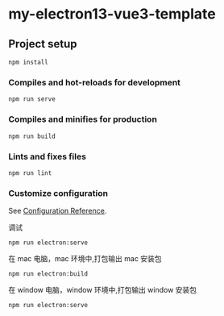 # my-electron13-vue3-template

## Project setup

```
npm install
```

### Compiles and hot-reloads for development

```
npm run serve
```

### Compiles and minifies for production

```
npm run build
```

### Lints and fixes files

```
npm run lint
```

### Customize configuration

See [Configuration Reference](https://cli.vuejs.org/config/).

调试

```
npm run electron:serve
```

在 mac 电脑，mac 环境中,打包输出 mac 安装包

```
npm run electron:build
```

在 window 电脑，window 环境中,打包输出 window 安装包

```
npm run electron:serve
```
